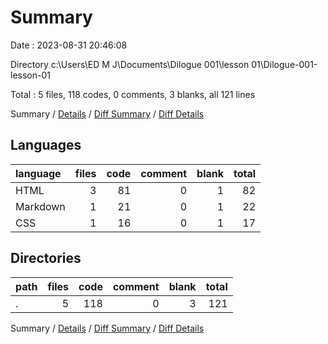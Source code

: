 # Summary

Date : 2023-08-31 20:46:08

Directory c:\\Users\\ED M J\\Documents\\Dilogue 001\\lesson 01\\Dilogue-001-lesson-01

Total : 5 files,  118 codes, 0 comments, 3 blanks, all 121 lines

Summary / [Details](details.md) / [Diff Summary](diff.md) / [Diff Details](diff-details.md)

## Languages
| language | files | code | comment | blank | total |
| :--- | ---: | ---: | ---: | ---: | ---: |
| HTML | 3 | 81 | 0 | 1 | 82 |
| Markdown | 1 | 21 | 0 | 1 | 22 |
| CSS | 1 | 16 | 0 | 1 | 17 |

## Directories
| path | files | code | comment | blank | total |
| :--- | ---: | ---: | ---: | ---: | ---: |
| . | 5 | 118 | 0 | 3 | 121 |

Summary / [Details](details.md) / [Diff Summary](diff.md) / [Diff Details](diff-details.md)